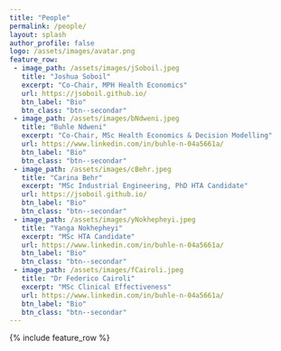 ```yaml
---
title: "People"
permalink: /people/
layout: splash
author_profile: false
logo: /assets/images/avatar.png
feature_row:
 - image_path: /assets/images/jSoboil.jpeg
   title: "Joshua Soboil"
   excerpt: "Co-Chair, MPH Health Economics"
   url: https://jsoboil.github.io/
   btn_label: "Bio"
   btn_class: "btn--secondar"
 - image_path: /assets/images/bNdweni.jpeg
   title: "Buhle Ndweni"
   excerpt: "Co-Chair, MSc Health Economics & Decision Modelling"
   url: https://www.linkedin.com/in/buhle-n-04a5661a/
   btn_label: "Bio"
   btn_class: "btn--secondar"
 - image_path: /assets/images/cBehr.jpeg
   title: "Carina Behr"
   excerpt: "MSc Industrial Engineering, PhD HTA Candidate"
   url: https://jsoboil.github.io/
   btn_label: "Bio"
   btn_class: "btn--secondar"
 - image_path: /assets/images/yNokhepheyi.jpeg
   title: "Yanga Nokhepheyi"
   excerpt: "MSc HTA Candidate"
   url: https://www.linkedin.com/in/buhle-n-04a5661a/
   btn_label: "Bio"
   btn_class: "btn--secondar"
 - image_path: /assets/images/fCairoli.jpeg
   title: "Dr Federico Cairoli"
   excerpt: "MSc Clinical Effectiveness"
   url: https://www.linkedin.com/in/buhle-n-04a5661a/
   btn_label: "Bio"
   btn_class: "btn--secondar"
---
```

{% include feature_row %}